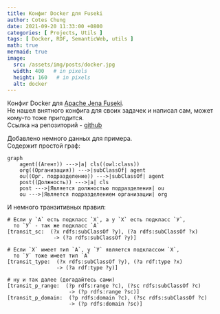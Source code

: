 ```yaml
---
title: Конфиг Docker для Fuseki
author: Cotes Chung
date: 2021-09-20 11:33:00 +0800
categories: [ Projects, Utils ]
tags: [ Docker, RDF, SemanticWeb, utils ]
math: true
mermaid: true
image:
  src: /assets/img/posts/docker.jpg
  width: 400   # in pixels
  height: 160   # in pixels
  alt: docker
---
```


Конфиг Docker для [Apache Jena Fuseki](https://jena.apache.org/documentation/fuseki2/).  
Не нашел внятного конфига для своих задачек и написал сам, может кому-то тоже пригодится.  
Ссылка на репозиторий - [github](https://github.com/cnstntn-kndrtv/fuseki-docker-config)  
  
Добавлено немного данных для примера.  
Содержит простой граф:  
```mermaid
graph
    agent((Агент)) --->|a| cls((owl:class))
    org((Организация)) --->|subClassOf| agent
    ou((Орг. подразделение)) --->|subClassOf| agent
    post((Должность)) --->|a| cls
    post --->|Является должностью подразделения| ou
    ou --->|Является подразделением организации| org
```


И немного транзитивных правил:  
```sparql
# Если у `А` есть подкласс `Х`, а у `Х` есть подкласс `У`,
  то `У` - так же подкласс `А`
[transit_sc:  (?x rdfs:subClassOf ?y), (?a rdfs:subClassOf ?x)
               -> (?a rdfs:subClassOf ?y)]

# Если `Х` имеет тип `А`, у `У` является подклассом `Х`,
  то `У` тоже имеет тип `А`
[transit_type:  (?x rdfs:subClassOf ?y), (?a rdf:type ?x)
                -> (?a rdf:type ?y)]

# ну и так далее (догадайтесь сами)
[transit_p_range:  (?p rdfs:range ?c), (?sc rdfs:subClassOf ?c)
                    -> (?p rdfs:range ?sc)]
[transit_p_domain:  (?p rdfs:domain ?c), (?sc rdfs:subClassOf ?c)
                    -> (?p rdfs:domain ?sc)]
```
